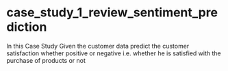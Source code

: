 # case_study_1_review_sentiment_prediction
In this Case Study Given the customer data predict the customer satisfaction whether positive or negative i.e. whether he is satisfied with the purchase of products or not
